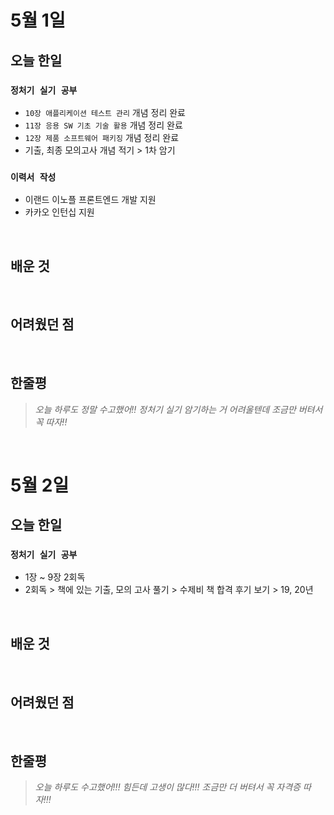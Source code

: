 # 5월 1일

## 오늘 한일

### `정처기 실기 공부`

- `10장 애플리케이션 테스트 관리` 개념 정리 완료
- `11장 응용 SW 기초 기술 활용` 개념 정리 완료
- `12장 제품 소프트웨어 패키징` 개념 정리 완료
- 기출, 최종 모의고사 개념 적기 > 1차 암기

### `이력서 작성`

- 이랜드 이노플 프론트엔드 개발 지원
- 카카오 인턴십 지원

<br>

## 배운 것

<br>

## 어려웠던 점

<br>

## 한줄평

> _오늘 하루도 정말 수고했어!! 정처기 실기 암기하는 거 어려울텐데 조금만 버텨서 꼭 따자!!_

<br>

# 5월 2일

## 오늘 한일

### `정처기 실기 공부`

- 1장 ~ 9장 2회독
- 2회독 > 책에 있는 기출, 모의 고사 풀기 > 수제비 책 합격 후기 보기 > 19, 20년

<br>

## 배운 것

<br>

## 어려웠던 점

<br>

## 한줄평

> _오늘 하루도 수고했어!!! 힘든데 고생이 많다!!! 조금만 더 버텨서 꼭 자격증 따자!!!_

<br>
